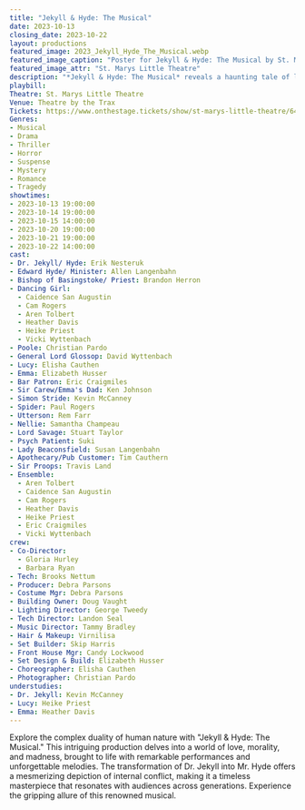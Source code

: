 ```yaml
---
title: "Jekyll & Hyde: The Musical"
date: 2023-10-13
closing_date: 2023-10-22
layout: productions
featured_image: 2023_Jekyll_Hyde_The_Musical.webp
featured_image_caption: "Poster for Jekyll & Hyde: The Musical by St. Marys Little Theatre"
featured_image_attr: "St. Marys Little Theatre"
description: "*Jekyll & Hyde: The Musical* reveals a haunting tale of love, madness, and duality. An unforgettable, thrilling experience."
playbill:
Theatre: St. Marys Little Theatre
Venue: Theatre by the Trax
Tickets: https://www.onthestage.tickets/show/st-marys-little-theatre/64ad92cac4a06a0e416321ec
Genres:
- Musical
- Drama
- Thriller
- Horror
- Suspense
- Mystery
- Romance
- Tragedy
showtimes:
- 2023-10-13 19:00:00
- 2023-10-14 19:00:00
- 2023-10-15 14:00:00
- 2023-10-20 19:00:00
- 2023-10-21 19:00:00
- 2023-10-22 14:00:00
cast:
- Dr. Jekyll/ Hyde: Erik Nesteruk
- Edward Hyde/ Minister: Allen Langenbahn
- Bishop of Basingstoke/ Priest: Brandon Herron
- Dancing Girl:
  - Caidence San Augustin
  - Cam Rogers
  - Aren Tolbert
  - Heather Davis
  - Heike Priest
  - Vicki Wyttenbach
- Poole: Christian Pardo
- General Lord Glossop: David Wyttenbach
- Lucy: Elisha Cauthen
- Emma: Elizabeth Husser
- Bar Patron: Eric Craigmiles
- Sir Carew/Emma's Dad: Ken Johnson
- Simon Stride: Kevin McCanney
- Spider: Paul Rogers
- Utterson: Rem Farr
- Nellie: Samantha Champeau
- Lord Savage: Stuart Taylor
- Psych Patient: Suki
- Lady Beaconsfield: Susan Langenbahn
- Apothecary/Pub Customer: Tim Cauthern
- Sir Proops: Travis Land
- Ensemble:
  - Aren Tolbert
  - Caidence San Augustin
  - Cam Rogers
  - Heather Davis
  - Heike Priest
  - Eric Craigmiles
  - Vicki Wyttenbach
crew:
- Co-Director: 
  - Gloria Hurley
  - Barbara Ryan
- Tech: Brooks Nettum
- Producer: Debra Parsons
- Costume Mgr: Debra Parsons
- Building Owner: Doug Vaught
- Lighting Director: George Tweedy
- Tech Director: Landon Seal
- Music Director: Tammy Bradley
- Hair & Makeup: Virnilisa
- Set Builder: Skip Harris
- Front House Mgr: Candy Lockwood
- Set Design & Build: Elizabeth Husser
- Choreographer: Elisha Cauthen
- Photographer: Christian Pardo
understudies:
- Dr. Jekyll: Kevin McCanney
- Lucy: Heike Priest
- Emma: Heather Davis
---
```

Explore the complex duality of human nature with "Jekyll & Hyde: The Musical." This intriguing production delves into a world of love, morality, and madness, brought to life with remarkable performances and unforgettable melodies. The transformation of Dr. Jekyll into Mr. Hyde offers a mesmerizing depiction of internal conflict, making it a timeless masterpiece that resonates with audiences across generations. Experience the gripping allure of this renowned musical.